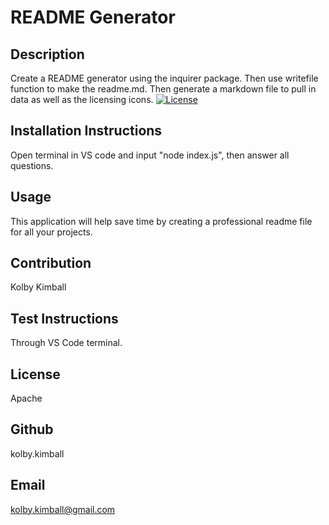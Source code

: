 # README Generator #

  ## Description ##

  Create a README generator using the inquirer package. Then use writefile function to make the readme.md. Then generate a markdown file to pull in data as well as the licensing icons.
  [![License](https://img.shields.io/badge/License-Apache-blue.svg)](https://opensource.org/licenses/Apache)

  ## Installation Instructions ##

  Open terminal in VS code and input "node index.js", then answer all questions.

  ## Usage ##

  This application will help save time by creating a professional readme file for all your projects.

  ## Contribution ##
  
  Kolby Kimball

  ## Test Instructions ##
  
  Through VS Code terminal.
  
  ## License ##
  
  Apache

  ## Github ##
  
  kolby.kimball

  ## Email ##
  
  kolby.kimball@gmail.com
  
  